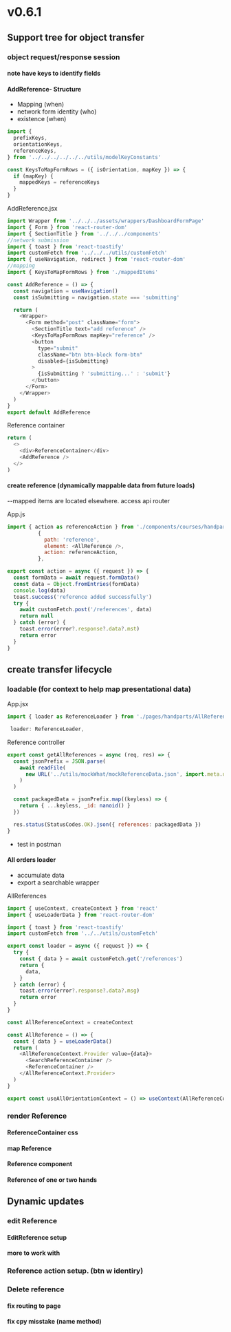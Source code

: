 # v0.6.1

## Support tree for object transfer

### object request/response session

#### note have keys to identify fields

#### AddReference- Structure

- Mapping (when)
- network form identity (who)
- existence (when)

```js
import {
  prefixKeys,
  orientationKeys,
  referenceKeys,
} from '../../../../../../utils/modelKeyConstants'

const KeysToMapFormRows = ({ isOrientation, mapKey }) => {
  if (mapKey) {
    mappedKeys = referenceKeys
  }
}
```

AddReference.jsx

```js
import Wrapper from '../../../assets/wrappers/DashboardFormPage'
import { Form } from 'react-router-dom'
import { SectionTitle } from '../../../components'
//network submission
import { toast } from 'react-toastify'
import customFetch from '../../../utils/customFetch'
import { useNavigation, redirect } from 'react-router-dom'
//mapping
import { KeysToMapFormRows } from './mappedItems'

const AddReference = () => {
  const navigation = useNavigation()
  const isSubmitting = navigation.state === 'submitting'

  return (
    <Wrapper>
      <Form method="post" className="form">
        <SectionTitle text="add reference" />
        <KeysToMapFormRows mapKey="reference" />
        <button
          type="submit"
          className="btn btn-block form-btn"
          disabled={isSubmitting}
        >
          {isSubmitting ? 'submitting...' : 'submit'}
        </button>
      </Form>
    </Wrapper>
  )
}
export default AddReference
```

Reference container

```js
return (
  <>
    <div>ReferenceContainer</div>
    <AddReference />
  </>
)
```

#### create reference (dynamically mappable data from future loads)

--mapped items are located elsewhere. access api router

App.js

```js
import { action as referenceAction } from './components/courses/handparts/AddReference'
          {
            path: 'reference',
            element: <AllReference />,
            action: referenceAction,
          },
```

```js
export const action = async ({ request }) => {
  const formData = await request.formData()
  const data = Object.fromEntries(formData)
  console.log(data)
  toast.success('reference added successfully')
  try {
    await customFetch.post('/references', data)
    return null
  } catch (error) {
    toast.error(error?.response?.data?.mst)
    return error
  }
}
```

## create transfer lifecycle

### loadable (for context to help map presentational data)

App.jsx

```js
import { loader as ReferenceLoader } from './pages/handparts/AllReference'

 loader: ReferenceLoader,
```

Reference controller

```js
export const getAllReferences = async (req, res) => {
  const jsonPrefix = JSON.parse(
    await readFile(
      new URL('../utils/mockWhat/mockReferenceData.json', import.meta.url)
    )
  )

  const packagedData = jsonPrefix.map((keyless) => {
    return { ...keyless, _id: nanoid() }
  })

  res.status(StatusCodes.OK).json({ references: packagedData })
}
```

- test in postman

#### All orders loader

- accumulate data
- export a searchable wrapper

AllReferences

```js
import { useContext, createContext } from 'react'
import { useLoaderData } from 'react-router-dom'

import { toast } from 'react-toastify'
import customFetch from '../../utils/customFetch'

export const loader = async ({ request }) => {
  try {
    const { data } = await customFetch.get('/references')
    return {
      data,
    }
  } catch (error) {
    toast.error(error?.response?.data?.msg)
    return error
  }
}
```

```js
const AllReferenceContext = createContext

const AllReference = () => {
  const { data } = useLoaderData()
  return (
    <AllReferenceContext.Provider value={data}>
      <SearchReferenceContainer />
      <ReferenceContainer />
    </AllReferenceContext.Provider>
  )
}

export const useAllOrientationContext = () => useContext(AllReferenceContext)
```

### render Reference

#### ReferenceContainer css

#### map Reference

#### Reference component

#### Reference of one or two hands

## Dynamic updates

### edit Reference

#### EditReference setup

#### more to work with

### Reference action setup. (btn w identiry)

### Delete reference

#### fix routing to page

#### fix cpy misstake (name method)

```

```
